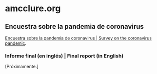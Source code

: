 # amcclure.org

## Encuestra sobre la pandemia de coronavirus
[Encuestra sobre la pandemia de coronavirus | Survey on the coronavirus pandemic](/covid-survey/).

### Informe final (en inglés) | Final report (in English)
[Próximamente.]
